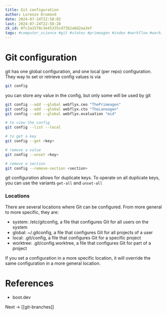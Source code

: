 ```yaml
---
title: Git configuration
author: Lorenzo Drumond
date: 2024-07-24T22:58:02
last: 2024-07-24T22:58:28
zk_id: 0fc3a1578c3e45335cd73b2a6d2aa3ef
tags: #computer_science #git #states #primeagen #index #workflow #working_tree #optimal #logs #plumbing #compressed #git_directory #repos #programming #github #configuration #repository #commit #snapshot #packed #stage #history
---
```



# Git configuration

git has one global configuration, and one local (per repo) configuration. They way to set or retrieve config values is via

```bash
git config
```

you can store any value in the config, but only some will be used by git

```bash
git config --add --global webflyx.ceo "ThePrimeagen"
git config --add --global webflyx.cto "TheLaneagen"
git config --add --global webflyx.evaluation "mid"

# to view the config
git config --list --local

# to get a key
git config --get <key>

# remove a value
git config --unset <key>

# remove a section
git config --remove-section <section>
```

git configuration allows for duplicate keys. To operate on all duplicate keys, you can use the variants `get-all` and `unset-all`

### Locations

There are several locations where Git can be configured. From more general to more specific, they are:

- system: /etc/gitconfig, a file that configures Git for all users on the system
- global: ~/.gitconfig, a file that configures Git for all projects of a user
- local: .git/config, a file that configures Git for a specific project
- worktree: .git/config.worktree, a file that configures Git for part of a project

If you set a configuration in a more specific location, it will override the same configuration in a more general location.



# References

- boot.dev

Next -> [[git-branches]]
